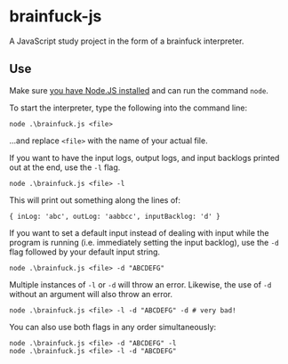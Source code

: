 # brainfuck-js

A JavaScript study project in the form of a brainfuck interpreter.

## Use

Make sure [you have Node.JS installed](https://nodejs.org/en/) and can run the command `node`.

To start the interpreter, type the following into the command line:

    node .\brainfuck.js <file>

...and replace `<file>` with the name of your actual file.

If you want to have the input logs, output logs, and input backlogs printed out at the end, use the `-l` flag.

    node .\brainfuck.js <file> -l

This will print out something along the lines of:

    { inLog: 'abc', outLog: 'aabbcc', inputBacklog: 'd' }

If you want to set a default input instead of dealing with input while the program is running (i.e. immediately setting the input backlog), use the `-d` flag followed by your default input string.

    node .\brainfuck.js <file> -d "ABCDEFG"

Multiple instances of `-l` or `-d` will throw an error. Likewise, the use of `-d` without an argument will also throw an error.

    node .\brainfuck.js <file> -l -d "ABCDEFG" -d # very bad!

You can also use both flags in any order simultaneously:

    node .\brainfuck.js <file> -d "ABCDEFG" -l
    node .\brainfuck.js <file> -l -d "ABCDEFG"
